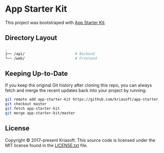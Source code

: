 # App Starter Kit

This project was bootstraped with [App Starter Kit](https://github.com/kriasoft/app-starter-kit).

## Directory Layout

```bash
.
├── /api/                       # Backend
└── /web/                       # Frontend
```

## Keeping Up-to-Date

If you keep the original Git history after cloning this repo, you can always fetch and merge
the recent updates back into your project by running:

```bash
git remote add app-starter-kit https://github.com/kriasoft/app-starter-kit.git
git checkout master
git fetch app-starter-kit
git merge app-starter-kit/master
```

## License

Copyright © 2017-present Kriasoft. This source code is licensed under the MIT license found in the
[LICENSE.txt](https://github.com/kriasoft/app-starter-kit/blob/master/LICENSE.txt) file.

